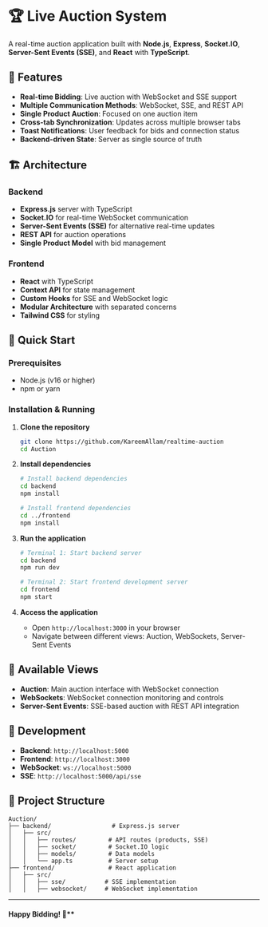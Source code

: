 # 🏆 Live Auction System

A real-time auction application built with **Node.js**, **Express**, **Socket.IO**, **Server-Sent Events (SSE)**, and **React** with **TypeScript**.

## 🚀 Features

- **Real-time Bidding**: Live auction with WebSocket and SSE support
- **Multiple Communication Methods**: WebSocket, SSE, and REST API
- **Single Product Auction**: Focused on one auction item
- **Cross-tab Synchronization**: Updates across multiple browser tabs
- **Toast Notifications**: User feedback for bids and connection status
- **Backend-driven State**: Server as single source of truth

## 🏗️ Architecture

### Backend
- **Express.js** server with TypeScript
- **Socket.IO** for real-time WebSocket communication
- **Server-Sent Events (SSE)** for alternative real-time updates
- **REST API** for auction operations
- **Single Product Model** with bid management

### Frontend
- **React** with TypeScript
- **Context API** for state management
- **Custom Hooks** for SSE and WebSocket logic
- **Modular Architecture** with separated concerns
- **Tailwind CSS** for styling

## 🚀 Quick Start

### Prerequisites
- Node.js (v16 or higher)
- npm or yarn

### Installation & Running

1. **Clone the repository**
   ```bash
   git clone https://github.com/KareemAllam/realtime-auction
   cd Auction
   ```

2. **Install dependencies**
   ```bash
   # Install backend dependencies
   cd backend
   npm install

   # Install frontend dependencies
   cd ../frontend
   npm install
   ```

3. **Run the application**
   ```bash
   # Terminal 1: Start backend server
   cd backend
   npm run dev

   # Terminal 2: Start frontend development server
   cd frontend
   npm start
   ```

4. **Access the application**
   - Open `http://localhost:3000` in your browser
   - Navigate between different views: Auction, WebSockets, Server-Sent Events

## 📱 Available Views

- **Auction**: Main auction interface with WebSocket connection
- **WebSockets**: WebSocket connection monitoring and controls
- **Server-Sent Events**: SSE-based auction with REST API integration

## 🔧 Development

- **Backend**: `http://localhost:5000`
- **Frontend**: `http://localhost:3000`
- **WebSocket**: `ws://localhost:5000`
- **SSE**: `http://localhost:5000/api/sse`

## 📁 Project Structure

```
Auction/
├── backend/                 # Express.js server
│   ├── src/
│   │   ├── routes/         # API routes (products, SSE)
│   │   ├── socket/         # Socket.IO logic
│   │   ├── models/         # Data models
│   │   └── app.ts          # Server setup
├── frontend/               # React application
│   ├── src/
│   │   ├── sse/           # SSE implementation
│   │   ├── websocket/     # WebSocket implementation
```

---

#### Happy Bidding! 🎉**